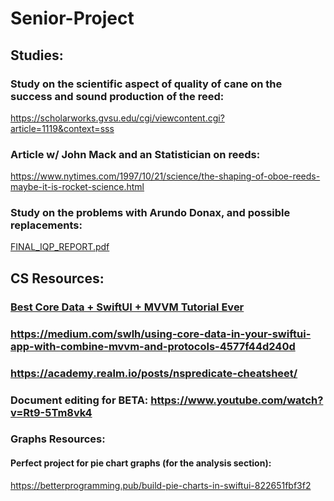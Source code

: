 # Senior-Project

## Studies:
### Study on the scientific aspect of quality of cane on the success and sound production of the reed:
https://scholarworks.gvsu.edu/cgi/viewcontent.cgi?article=1119&context=sss
### Article w/ John Mack and an Statistician on reeds:
https://www.nytimes.com/1997/10/21/science/the-shaping-of-oboe-reeds-maybe-it-is-rocket-science.html
### Study on the problems with Arundo Donax, and possible replacements:
[FINAL_IQP_REPORT.pdf](https://github.com/Michalcieslik1/Senior-Project/files/9600047/FINAL_IQP_REPORT.pdf)

## CS Resources:
### [Best Core Data + SwiftUI + MVVM Tutorial Ever](https://www.youtube.com/watch?v=gGM_Qn3CUfQ)
### https://medium.com/swlh/using-core-data-in-your-swiftui-app-with-combine-mvvm-and-protocols-4577f44d240d
### https://academy.realm.io/posts/nspredicate-cheatsheet/
### Document editing for BETA: https://www.youtube.com/watch?v=Rt9-5Tm8vk4

### Graphs Resources:
#### Perfect project for pie chart graphs (for the analysis section):
https://betterprogramming.pub/build-pie-charts-in-swiftui-822651fbf3f2
#### 
